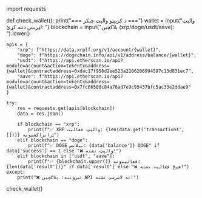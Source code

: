 import requests

def check_wallet():
    print("=== د کریپټو والېټ چیکر ===")
    wallet = input("والېټ اډریس دننه کړئ: ")
    blockchain = input("بلاکچین (xrp/doge/usdt/aave): ").lower()
    
    apis = {
        "xrp": f"https://data.xrplf.org/v1/account/{wallet}",
        "doge": f"https://dogechain.info/api/v1/address/balance/{wallet}",
        "usdt": f"https://api.etherscan.io/api?module=account&action=tokentx&address={wallet}&contractaddress=0xdac17f958d2ee523a2206206994597c13d831ec7",
        "aave": f"https://api.etherscan.io/api?module=account&action=tokentx&address={wallet}&contractaddress=0x7fc66500c84a76ad7e9c93437bfc5ac33e2ddae9"
    }
    
    try:
        res = requests.get(apis[blockchain])
        data = res.json()
        
        if blockchain == "xrp":
            print(f"✅ XRP والېټ فعالیت: {len(data.get('transactions', []))} ټرانزاکشنونه")
        elif blockchain == "doge":
            print(f"✅ DOGE بیلانس: {data['balance']} DOGE" if data['success'] == 1 else "❌ والېټ نشته!")
        elif blockchain in ["usdt", "aave"]:
            print(f"✅ {blockchain.upper()} فعالیتونه: {len(data['result'])}" if data['result'] else "❌ هیڅ فعالیت نشته!")
    except:
        print("❌ تېروتنه: بلاکچین API ته لاسرسی نشته!")

check_wallet()
